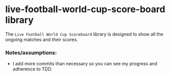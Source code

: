 # live-football-world-cup-score-board library

The `Live Football World Cup Scoreboard` library is designed
to show all the ongoing matches and their scores.

### Notes/assumptions:
- I add more commits than necessary so you can see my progress and adherence to TDD.

